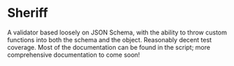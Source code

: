 Sheriff
================

A validator based loosely on JSON Schema, with the ability to throw custom functions into both the schema and the object. Reasonably decent test coverage. Most of the documentation can be found in the script; more comprehensive documentation to come soon!
